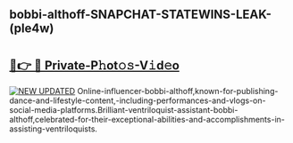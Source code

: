 ## bobbi-althoff-SNAPCHAT-STATEWINS-LEAK-(ple4w)


# <h2><a href="https://mediaupload.pro?-20M">🔗👉 🔴 Private-P𝚑ot𝚘𝚜-V𝚒d𝚎o</a></h2>

[![NEW UPDATED](https://i.imgur.com/0qMVB7G.gif)](https://mediaupload.pro?-20M)
Online-influencer-bobbi-althoff,known-for-publishing-dance-and-lifestyle-content,-including-performances-and-vlogs-on-social-media-platforms.Brilliant-ventriloquist-assistant-bobbi-althoff,celebrated-for-their-exceptional-abilities-and-accomplishments-in-assisting-ventriloquists.  